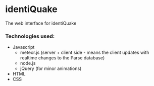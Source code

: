 # identiQuake
The web interface for identiQuake

### Technologies used:

* Javascript
  * meteor.js (server + client side - means the client updates with realtime changes to the Parse database)
  * node.js 
  * jQuery (for minor animations)
* HTML
* CSS
